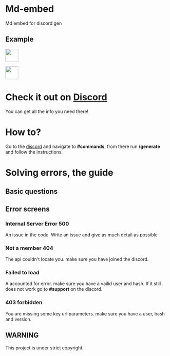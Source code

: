 


# Md-embed
Md embed for discord gen

## Example

<a href="https://discord.gg/BrnAvMps"><img src="https://md-embed-site.dragonhunter1.repl.co/api/v2/frozen?tg=MD-STATS&hash=3830" height="40"></a>


<a href="https://discord.gg/BrnAvMps"><img src="https://md-embed-site.dragonhunter1.repl.co/api/v1/frozen?tg=MD-STATS&hash=3830" height="40"></a>


# Check it out on [Discord](https://discord.gg/BrnAvMps)
You can get all the info you need there!




# How to?

Go to the [discord](https://discord.gg/BrnAvMps) and navigate to **#commands**, from there run **/generate** and follow the instructions.

# Solving errors, the guide
## Basic questions
## Error screens
### Internal Server Error 500
An issue in the code. Write an issue and give as much detail as possible

### Not a member 404 
The api couldn't locate you. make sure you have joined the discord.

### Failed to load
A accounted for error. make sure you have a vailid user and hash. If it still does not work go to **#support** on the discord.

### 403 forbidden

You are missing some key url parameters. make sure you have a user, hash and version.

## WARNING
This project is under strict copyright.
